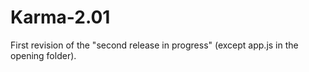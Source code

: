 # Karma-2.01

First revision of the "second release in progress" (except app.js in the opening folder).